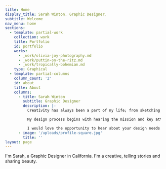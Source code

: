 ```yaml
---
title: Home
display_title: Sarah Winton. Graphic Designer.
subtitle: Welcome
nav_menu: home
sections:
  - template: partial-work
    collection: work
    title: Portfolio
    id: portfolio
    works:
      - _work/olivia-joy-photography.md
      - _work/puttin-on-the-ritz.md
      - _work/tropically-bohemian.md
    type: Graphical
  - template: partial-columns
    column_count: '2'
    id: about
    title: About
    columns:
      - title: Sarah Winton
        subtitle: Graphic Designer
        description: |-
          Creativity has always been a part of my life; from sketching and painting as a kid, to discovering my love for graphic design. Now as freelance designer I have the opportunity to work with clients to create logos, complete visual identity systems, and marketing material. My passion is to create visuals that artfully and effectively achieves my clients goals, from non-profits, to brick and mortar shops, to entrepreneurs.

          My design process begins with hearing the mission and key attributes of your business. Then I collect inspiration, sketch, and create a presentation for you. Meeting deadlines and keeping good communication is very important to me. I continue to work till the project is artfully designed and meets my clients goals.

          I would love the opportunity to hear about your design needs - let me know, and I'll schedule a FREE consultation.
      - image: '/uploads/profile-square.jpg'
        title: ''
layout: page
---
```


I'm Sarah, a Graphic Designer in California. I'm a creative, telling stories and sharing beauty.
